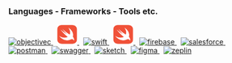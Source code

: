 <h3 align="left">Languages - Frameworks - Tools etc.</h3>
<p align="left"> 
  <a href="https://developer.apple.com/library/archive/documentation/Cocoa/Conceptual/ProgrammingWithObjectiveC/Introduction/Introduction.html" target="_blank" rel="noreferrer"> <img src="https://www.vectorlogo.zone/logos/apple_objectivec/apple_objectivec-icon.svg" alt="objectivec" width="40" height="40"/> </a> 
  &nbsp 
  <a href="https://developer.apple.com/swift/" target="_blank" rel="noreferrer"> <img src="https://raw.githubusercontent.com/devicons/devicon/master/icons/swift/swift-original.svg" alt="swift" width="40" height="40"/> </a> 
    &nbsp 
  <a href="https://developer.apple.com/xcode/swiftui/" target="_blank" rel="noreferrer"> <img src="https://icons8.com/icon/3cCrxzZF7LfB/swiftui" alt="swift" width="40" height="40"/> </a> 
    &nbsp 
  <a href="https://github.com/ReactiveX/RxSwift" target="_blank" rel="noreferrer"> <img src="https://raw.githubusercontent.com/devicons/devicon/master/icons/swift/swift-original.svg" alt="swift" width="40" height="40"/> </a> 
  &nbsp 
  <a href="https://firebase.google.com/" target="_blank" rel="noreferrer"> <img src="https://www.vectorlogo.zone/logos/firebase/firebase-icon.svg" alt="firebase" width="40" height="40"/> </a> 
   &nbsp 
    <a href="https://www.salesforce.com/nl/?ir=1" target="_blank" rel="noreferrer"> <img src="https://www.vectorlogo.zone/logos/salesforce/salesforce-ar21.svg" alt="salesforce" width="60" height="40"/> </a> 
   &nbsp 
  <a href="https://postman.com" target="_blank" rel="noreferrer"> <img src="https://www.vectorlogo.zone/logos/getpostman/getpostman-icon.svg" alt="postman" width="40" height="40"/> </a> 
     &nbsp 
  <a href="https://swagger.io" target="_blank" rel="noreferrer"> <img src="https://iconduck.com/icons/28022/swagger" alt="swagger" width="40" height="40"/> </a> 
   &nbsp 
  <a href="https://www.sketch.com/" target="_blank" rel="noreferrer"> <img src="https://www.vectorlogo.zone/logos/sketchapp/sketchapp-icon.svg" alt="sketch" width="40" height="40"/> </a> 
   &nbsp 
  <a href="https://www.figma.com/" target="_blank" rel="noreferrer"> <img src="https://www.vectorlogo.zone/logos/figma/figma-icon.svg" alt="figma" width="40" height="40"/> </a> 
 &nbsp 
    <a href="https://zeplin.io" target="_blank" rel="noreferrer"> <img src="https://www.vectorlogo.zone/logos/zeplinio/zeplinio-icon.svg" alt="zeplin" width="40" height="40"/> </a> 
</p>

